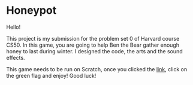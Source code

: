 # Honeypot

Hello! 

This project is my submission for the problem set 0 of Harvard course CS50.
In this game, you are going to help Ben the Bear gather enough honey to last during winter. 
I designed the code, the arts and the sound effects.

This game needs to be run on Scratch, once you clicked the [link](https://scratch.mit.edu/projects/832012341), click on the green flag and enjoy!
Good luck!
